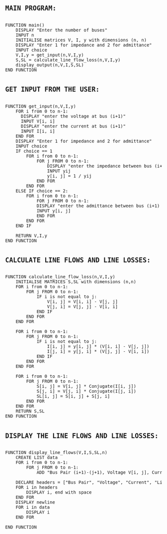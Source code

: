 <pre>
<h2><b>MAIN PROGRAM: </b></h2>
FUNCTION main()
    DISPLAY "Enter the number of buses"
    INPUT n
    INITIALISE matrices V, I, y with dimensions (n, n)
    DISPLAY "Enter 1 for impedance and 2 for admittance"
    INPUT choice
    V,I,y = get_input(n,V,I,y)
    S,SL = calculate_line_flow_loss(n,V,I,y)
    display_output(n,V,I,S,SL)
END FUNCTION
</pre>


<pre>
<h2><b>GET INPUT FROM THE USER: </b></h2>
FUNCTION get_input(n,V,I,y)
    FOR i from 0 to n-1:
      DISPLAY "enter the voltage at bus (i+1)"
      INPUT V[i, i]
      DISPLAY "enter the current at bus (i+1)"
      INPUT I[i, i]
    END FOR
    DISPLAY "Enter 1 for impedance and 2 for admittance"
    INPUT choice
    IF choice == 1
        FOR i from 0 to n-1:
            FOR j FROM 0 to n-1:
                DISPLAY "enter the impedance between bus (i+1) and (j+1)"
                INPUT yij
                y[i, j] = 1 / yij
            END FOR
        END FOR
    ELSE IF choice == 2:
        FOR i from 0 to n-1:
            FOR j FROM 0 to n-1:
            DISPLAY "enter the admittance between bus (i+1) and (j+1)"
            INPUT y[i, j]
            END FOR
        END FOR
    END IF

    RETURN V,I,y
END FUNCTION
</pre>

<pre>
<h2><b>CALCULATE LINE FLOWS AND LINE LOSSES: </b></h2>
FUNCTION calculate_line_flow_loss(n,V,I,y)
    INITIALISE MATRICES S,SL with dimensions (n,n)
    FOR i from 0 to n-1:
        FOR j FROM 0 to n-1:
            IF i is not equal to j:
                V[i, j] = V[i, i] - V[j, j]
                V[j, i] = V[j, j] - V[i, i]
            END IF
        END FOR
    END FOR

    FOR i from 0 to n-1:
        FOR j FROM 0 to n-1:
            IF i is not equal to j:
                I[i, j] = y[i, j] * (V[i, i] - V[j, j])
                I[j, i] = y[j, i] * (V[j, j] - V[i, i])
            END IF
        END FOR
    END FOR

    FOR i from 0 to n-1:
        FOR j FROM 0 to n-1:
            S[i, j] = V[i, j] * Conjugate(I[i, j])
            S[j, i] = V[j, i] * Conjugate(I[j, i])
            SL[i, j] = S[i, j] + S[j, i]
        END FOR
    END FOR
    RETURN S,SL
END FUNCTION
</pre>

<pre>
<h2><b>DISPLAY THE LINE FLOWS AND LINE LOSSES: </b></h2>
FUNCTION display_line_flows(V,I,S,SL,n)
    CREATE LIST data
    FOR i from 0 to n-1:
        FOR j FROM 0 to n-1:
            ADD "Bus Pair (i+1)-(j+1), Voltage V[i, j], Current I[i, j], Line Flow S[i, j], Line Loss SL[i, j]" TO data
    
    DECLARE headers = ["Bus Pair", "Voltage", "Current", "Line Flow", "Line Loss"]
    FOR i in headers
        DISPLAY i, end with space
    END FOR
    DISPLAY newline
    FOR i in data
        DISPLAY i
    END FOR

END FUNCTION
</pre>
